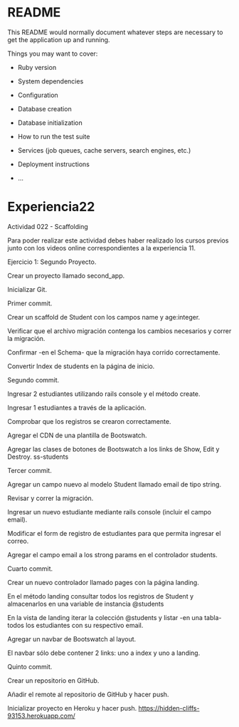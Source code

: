 # README

This README would normally document whatever steps are necessary to get the
application up and running.

Things you may want to cover:

* Ruby version

* System dependencies

* Configuration

* Database creation

* Database initialization

* How to run the test suite

* Services (job queues, cache servers, search engines, etc.)

* Deployment instructions

* ...
# Experiencia22

Actividad 022 - Scaffolding

Para poder realizar este actividad debes haber realizado los cursos previos junto con los videos online correspondientes a la experiencia 11.

Ejercicio 1: Segundo Proyecto.


Crear un proyecto llamado second_app.

Inicializar Git.

Primer commit.

Crear un scaffold de Student con los campos name y age:integer.

Verificar que el archivo migración contenga los cambios necesarios y correr la migración.

Confirmar -en el Schema- que la migración haya corrido correctamente.

Convertir Index de students en la página de inicio.

Segundo commit.

Ingresar 2 estudiantes utilizando rails console y el método create.

Ingresar 1 estudiantes a través de la aplicación.

Comprobar que los registros se crearon correctamente.

Agregar el CDN de una plantilla de Bootswatch.

Agregar las clases de botones de Bootswatch a los links de Show, Edit y Destroy. ss-students

Tercer commit.

Agregar un campo nuevo al modelo Student llamado email de tipo string.

Revisar y correr la migración.

Ingresar un nuevo estudiante mediante rails console (incluir el campo email).

Modificar el form de registro de estudiantes para que permita ingresar el correo.

Agregar el campo email a los strong params en el controlador students.

Cuarto commit.

Crear un nuevo controlador llamado pages con la página landing.

En el método landing consultar todos los registros de Student y almacenarlos en una variable de instancia @students

En la vista de landing iterar la colección @students y listar -en una tabla- todos los estudiantes con su respectivo email.

Agregar un navbar de Bootswatch al layout.

El navbar sólo debe contener 2 links: uno a index y uno a landing.

Quinto commit.

Crear un repositorio en GitHub.

Añadir el remote al repositorio de GitHub y hacer push.

Inicializar proyecto en Heroku y hacer push.
https://hidden-cliffs-93153.herokuapp.com/
